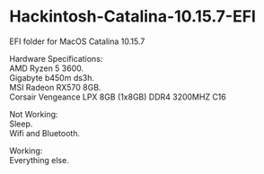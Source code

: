 # Hackintosh-Catalina-10.15.7-EFI

EFI folder for MacOS Catalina 10.15.7

Hardware Specifications:  
AMD Ryzen 5 3600.  
Gigabyte b450m ds3h.     
MSI Radeon RX570 8GB.     
Corsair Vengeance LPX 8GB (1x8GB) DDR4 3200MHZ C16

Not Working:   
Sleep.  
Wifi and Bluetooth.  

Working:   
Everything else. 
